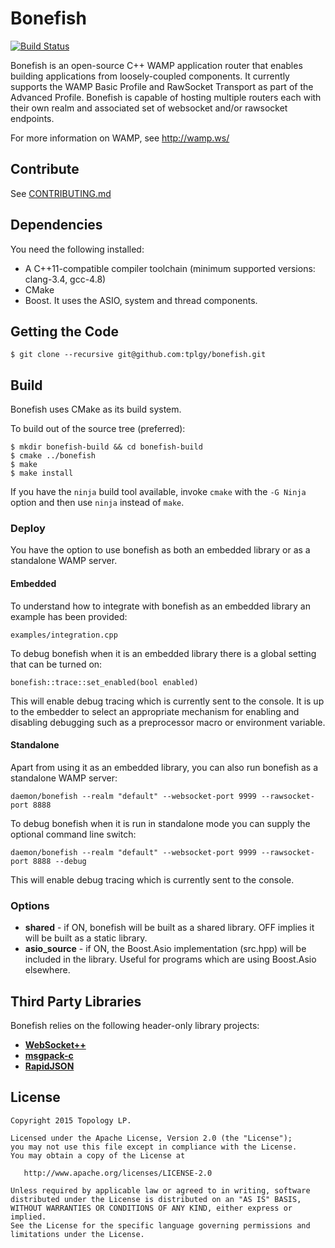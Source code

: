 Bonefish
========

[![Build Status](https://travis-ci.org/tplgy/bonefish.png)](https://travis-ci.org/tplgy/bonefish)

Bonefish is an open-source C++ WAMP application router that enables building applications from loosely-coupled components. It currently supports the WAMP Basic Profile and RawSocket Transport as part of the Advanced Profile. Bonefish is capable of hosting multiple routers each with their own realm and associated set of websocket and/or rawsocket endpoints.

For more information on WAMP, see http://wamp.ws/

## Contribute

See [CONTRIBUTING.md](CONTRIBUTING.md)

## Dependencies

You need the following installed:

- A C++11-compatible compiler toolchain (minimum supported versions: clang-3.4, gcc-4.8)
- CMake
- Boost. It uses the ASIO, system and thread components.

## Getting the Code

```
$ git clone --recursive git@github.com:tplgy/bonefish.git
```

## Build

Bonefish uses CMake as its build system.

To build out of the source tree (preferred):

```
$ mkdir bonefish-build && cd bonefish-build
$ cmake ../bonefish
$ make
$ make install
```

If you have the `ninja` build tool available, invoke `cmake` with the `-G Ninja` option and then use `ninja` instead of `make`.

### Deploy

You have the option to use bonefish as both an embedded library or as a standalone WAMP server.

#### Embedded

To understand how to integrate with bonefish as an embedded library an example has been provided:

```
examples/integration.cpp
```

To debug bonefish when it is an embedded library there is a global setting that can be turned on:

```
bonefish::trace::set_enabled(bool enabled)
```

This will enable debug tracing which is currently sent to the console. It is up to the embedder to select an appropriate mechanism for enabling and disabling debugging such as a preprocessor macro or environment variable.

#### Standalone
Apart from using it as an embedded library, you can also run bonefish as a standalone WAMP server:

```
daemon/bonefish --realm "default" --websocket-port 9999 --rawsocket-port 8888
```

To debug bonefish when it is run in standalone mode you can supply the optional command line switch:

```
daemon/bonefish --realm "default" --websocket-port 9999 --rawsocket-port 8888 --debug
```

This will enable debug tracing which is currently sent to the console.

### Options

- **shared** - if ON, bonefish will be built as a shared library. OFF implies it will be built as a static library.
- **asio_source** - if ON, the Boost.Asio implementation (src.hpp) will be included in the library. Useful for programs which are using Boost.Asio elsewhere.

## Third Party Libraries

Bonefish relies on the following header-only library projects:

- [**WebSocket++**](https://github.com/zaphoyd/websocketpp)
- [**msgpack-c**](https://github.com/msgpack/msgpack-c)
- [**RapidJSON**](https://github.com/miloyip/rapidjson)

## License

```
Copyright 2015 Topology LP.

Licensed under the Apache License, Version 2.0 (the "License");
you may not use this file except in compliance with the License.
You may obtain a copy of the License at

   http://www.apache.org/licenses/LICENSE-2.0

Unless required by applicable law or agreed to in writing, software
distributed under the License is distributed on an "AS IS" BASIS,
WITHOUT WARRANTIES OR CONDITIONS OF ANY KIND, either express or implied.
See the License for the specific language governing permissions and
limitations under the License.
```
